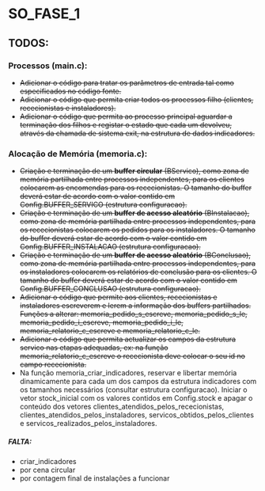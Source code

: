 # SO_FASE_1

## TODOS:

### Processos (main.c):
- ~~Adicionar o código para tratar os parâmetros de entrada tal como especificados no código fonte.~~ 
- ~~Adicionar o código que permita criar todos os processos filho (clientes, rececionistas e instaladores).~~
- ~~Adicionar o código que permita ao processo principal aguardar a terminação dos filhos e registar o estado que cada um devolveu, através da chamada de sistema exit, na estrutura de dados indicadores.~~


### Alocação de Memória (memoria.c):

- ~~Criação e terminação de um **buffer circular** (BServico), como zona de memória partilhada entre processos independentes, para os clientes colocarem as encomendas para os rececionistas. O tamanho do buffer deverá estar de acordo com o valor contido em Config.BUFFER_SERVICO (estrutura configuracao).~~ 
- ~~Criação e terminação de um **buffer de acesso aleatório** (BInstalacao), como zona de memória partilhada entre processos independentes, para os rececionistas colocarem os pedidos para os instaladores. O tamanho do buffer deverá estar de acordo com o valor contido em Config.BUFFER_INSTALACAO (estrutura configuracao).~~ 
- ~~Criação e terminação de um **buffer de acesso aleatório** (BConclusao), como zona de memória partilhada entre processos independentes, para os instaladores colocarem os relatórios de conclusão para os clientes. O tamanho do buffer deverá estar de acordo com o valor contido em Config.BUFFER_CONCLUSAO (estrutura configuracao).~~
- ~~Adicionar o código que permite aos clientes, rececionistas e instaladores escreverem e lerem a informação dos buffers partilhados. Funções a alterar: memoria_pedido_s_escreve, memoria_pedido_s_le, memoria_pedido_i_escreve, memoria_pedido_i_le, memoria_relatorio_c_escreve e memoria_relatorio_c_le.~~ 
- ~~Adicionar o código que permita actualizar os campos da estrutura servico nas etapas adequadas, ex: na função memoria_relatorio_c_escreve o rececionista deve colocar o seu id no campo rececionista.~~
- Na função memoria_criar_indicadores, reservar e libertar memória dinamicamente para cada um dos campos da estrutura indicadores com os tamanhos necessários (consultar estrutura configuracao). Iniciar o vetor stock_inicial com os valores contidos em Config.stock e apagar o conteúdo dos vetores clientes_atendidos_pelos_rececionistas, clientes_atendidos_pelos_instaladores, servicos_obtidos_pelos_clientes e servicos_realizados_pelos_instaladores. 


##### FALTA:
- criar_indicadores
- por cena circular
- por contagem final de instalações a funcionar